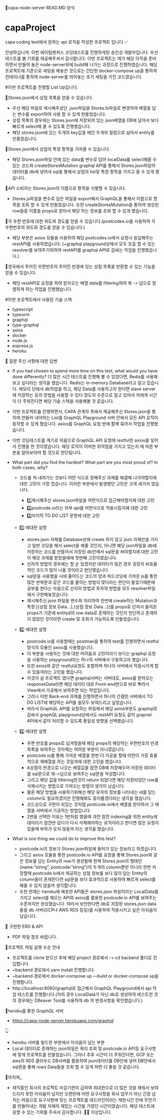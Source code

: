 📜capa-node-server READ.MD 양식

# capaProject

capa coding test에서 원하는 api 로직을 작성한 프로젝트 입니다 ✅

안녕하십니까. 이번 에이팀벤처스 코딩테스트를 진행하게된 송인성 개발자입니다. 우선 테스트를 볼 기회를 제공해주셔서 감사합니다.
이번 프로젝트는 제가 해당 이직을 준비하면서 만들어 놓은 node-server위에 build해 나가는 과정으로 진행하였습니다.
해당 프로젝트에 기존으로 세팅을 해놓은 것으로는 간단한 docker-compose up을 통하여 컨테이너를 통하여 node-server를 띄어놓는 초기 세팅을 가진 코드였습니다.

#이번 프로젝트를 진행할 List Up입니다.


📌Stores.json에서 상점 목록을 얻을 수 있습니다.
- 우선 해당 파일로 제시해주셨던 .json파일을 Stores.ts파일로 변경하여 배열을 담는 변수를 export하여 사용 할 수 있게 만들었습니다.
- 상점 목록의 경우에는 Stores.json에 저장되어 있는 json배열을 DB에 담아서 보다 빠르게 select해 올 수 있도록 진행했습니다.
- 해당 stores.json에 있는 두개의 key값을 메인 두개의 컬럼으로 삼아서 entity를 만들었습니다.

📌Stores.json에서 상점의 특정 항목을 가져올 수 있습니다.
- 해당 Stores.json파일 안에 있는 data를 변수로 담아 localData를 select해올 수 있는 코드와 createStoresMutation graphql API를 통해서 Stores.json파일의 데이터를 db에 넣어서 sql을 통해서
상점의 list및 특정 항목을 가지고 올 수 있게 했습니다.

📌API 소비자는 Stores.json의 이름으로 항목을 식별할 수 있습니다.
- Stores.js파일을 변수로 담은 파일을 export해서 GraphQL을 통해서 이름으로 항목을 조회 할 수 있게 만들었습니다. 또한 createStoresMutation을 통하여 생성된 row들중 이름을 props로 받아서 해당 하는 정보를 조회 할 수 있게 했습니다.

📌각 우편 번호에 대한 위도와 경도를 얻을 수 있습니다.(postcodes.io를 사용하여 각 우편번호의 위도와 경도를 얻을 수 있습니다.)
- 해당 부분은 axios 모듈을 사용하여 해당 postcodes.io에서 요청시 응답해주는 restAPI를 사용하였습니다.
(+graphql playground상에서 모두 호출 할 수 있는 resolver를 보여주기위하여 restAPI를 graphql API로 감싸는 작업을 진행했습니다.)

📌영국에서 주어진 우편번호의 주어진 반경에 있는 상점 목록을 반환할 수 있는 기능을 얻을 수 있습니다.
- 해당 restAPI로 요청을 하여 받아오는 배열 data를 filtering하여 북 -> 남으로 정렬하게 하는 작업을 진행했습니다.


#이번 프로젝트에서 사용된 기술 스택
- typescript
- typeorm
- graphql
- type-graphql
- axios
- docker
- node.js
- express.js
- heroku

📌 질문 주신 사항에 대한 답변
- If you had chosen to spend more time on this test, what would you have done differently?
  더 많은 시간 테스트를 진행해 볼 수 있었다면, Redis를 사용해보고 싶다라는 생각을 했습니다. Redis는 in-memory Database라고 알고 있습니다. 메모리 단에서 db작업을 하고, 해당 Data를 사용하고자
  한다면 slave server에 저장하는 등의 방법을 사용할 수 있다 정도의 수준으로 알고 있어서 저에게 시간이 더 주워진다면 해당 기술 스택을 사용해볼 것 같습니다.
  
  
- 이번 프로젝트를 진행하면서, CAPA 관계자 측에서 제공해주신 Stores.json을 통하여 만들어 내야하는 List를 GraphQL Playground 서버 안에서 모든 API 로직이 동작할 수 있게 했습니다. axios를 GraphQL 요청   딴에 함께 묶어서 작업을 진행했습니다.
  
- 이번 코딩테스트를 계기로 처음으로 GraphQL API 요청에 restful한 axios를 넣어서 진행을 한 것이였습니다. 해당 로직이 어떠한 취약점을 가지고 있는지	에 따른 부분을 알아보아야 할 것으로 판단됩니다.
  
- What part did you find the hardest? What part are you most proud of? In both cases, why?
  - 코드를 쳐 내려가는 것보다 어떤 식으로 정해주신 과제를 해결해 나가야할지에 대한 고민이 가장 컸습니다. 이러한 부분에서 발생했던 고민은 크게 세가지 였습니다.
    -  1️⃣제시해주신 stores.json파일을 어떤식으로 접근해야할지에 대한 고민
    -  2️⃣postcode.io라는 외부 api를 어떤식으로 적용시킬지에 대한 고민
    -  3️⃣마지막 TO DO LIST 문항에 대한 고민
  
  -  1️⃣ 에대한 설명
 
      - stores.json 자체를 Database상에 create 하지 않고 json 자체만을 가지고 일반 코딩을 해서 select을 해줄 것인지, 아니면 해당 json파일을 db에 저장하는 코드를 만들어서 저장된 db안에서 sql문을 써야할지에 대한 고민이 해당 과제를 받았을때에 첫번째 고민이였습니다. 
      - 선자의 방법의 경우에는 할 순 있겠지만 데이터가 많은 경우 굉장히 비효율적인 코드가 많이 나올 것이라고 판단했습니다. 
      - sql문을 사용했을 시에 줄어드는 코드의 양과 하드코딩에 가까운 js를 통한 많은 반복문과 같은 코드를 줄이는 방법이 맞다라는 판단이 들었기때문에 공부를 한다는 마음으로 선자의 방법과 후자의 방법을 모두 resolver파일에서 구현해놓았습니다. 
      - 제시해주신 json 파일을 변수화 처리하여 한번에 create하는 Mutation과 특정 [{상점 정보 Data…},{상점 정보 Data…}]를 props로 던져서 들어온 props가 기존에 entityd의 row data로 존재하는 것인지 판단하고 존재하지 않았던 것이라면 create 및 조회가 가능하도록 만들었습니다.

  -  2️⃣ 에대한 설명
     - postcode.io를 사용할때는 postman을 통하여 test를 진행하면서 restful방식의 모듈인 axios를 사용했습니다. 
     - 이 부분을 사용하는 것에 대한 어려움과 고민이라기 보다는 graphql 요청을 사용하는 playground라는 하나의 서버에서 구동하고자 했습니다. 
     - 또한 axios와 같은 restful요청도 포함하며 하나의 서버에서 작동시키게 할 수 있을까라는 고민을 했습니다. 
     - 이것이 실 프로젝트 였다면 graphql서버는 서버대로, axios를 받아오는 responseData라면 해당 데이터 대로 Front-end딴으로 바로 뿌려서 View에서 가공해서 보여주면 되는 작업입니다. 
     - 그러나 이번 Back-end 과제를 진행하면서 하나의 간결한 서버에서 TO DO LIST에 해당하는 API들	을모두 보여드리고 싶었습니다. 
     - 따라서 GraphQL API를 요청하는 파일에서 해당 axios부분도 graphql로 감싸서 graphQL playground상에서도 restAPI 요청도 같이 grapnel API에서 같이 처리할 수 있도록 통일성 방향을 선택했습니다.
   
  -  3️⃣ 에대한 설명
     - 우편 번호를 props로 넘겨줬을때 해당 props의 해당하는 우편번호의 반경 목록을 보여주는 것자체는 어려운 부분이 아니였습니다. 
     - postcode.io를 통해 가져온 배열을 한번 더 가공을 할때 어떤이 가장 효율적으로 재배열을 하는 것일까에 대한 고민을 했습니다. 
     - A상점의 반경으로 나오는 배열값을 잠깐 DB에 저장해두어 저장된 데이터를 sql문으로 북->남으로 보여주는 sql문을 작성합니다. 
     - 그리고 해당 값을 filtering한것이 return 되었다면 해당 저장되었던 row를 삭제시키는 방법으로 가져오는 방법이 생각이 났습니다. 
     - 물론 해당 방법을 사용하기위해선 해당 유저의 정보를 나타내는 id를 담는 column도 필요하겠지만 진행해봐도 흥미롭겠다라는 생각을 했습니다. 
     - 코드상으로 구현이 되있는 것처럼 postcode.io에서 배열을 받아와서 그 배열을 서버에서 가공하는 방법입니다. 
     - 2번을 선택한 이유는 1번처럼 했을때 과연 잠깐 indexing을 위한 entity에 데이터가 잠깐만 있다가 다시 삭제해야하는 로직이라고 한다면 많은 요청이 있을때 부하가 오지 않을까 라는 생각을 했습니다. 
  


- What is one thing we could do to improve this test?
   - postcode.io의 정보가 Stores.json파일에 들어가 있는 정보라고 하겠습니다. 
   - 그리고 axios 모듈을 통한 postcode.io API를 요청을 통해 Stores.json와 같은 정보를 담는 Entity의 row가 생성될때 현재 Stores.json의 형태인 {name:”string”, postcode:”string”}의 두개의 column뿐만 아니라 한번 저장할때 postcode.io에서 제공하는 상점 정보를 보다 많이 담는 Entity의 column들이 존재한다면 sql문을 보다 효과적으로 사용하여 빠르게 select를 해올 수 있지 않을까 생각합니다. 
   - 또한 현재는 heroku에 배포한 API들은 stores.json 파일이라는 LocalData를 가지고 select를 해오는 API와 axios를 활용한 postcode.io API를 보여주는 수준까지만 완성했습니다. 따라서 보안한다면 db로 저장된 stores.json data들을 db 서버(GCP나 AWS RDS 등등)를 사용하여 적용시키고 싶은 아쉬움이 남습니다.

📌 구현한 ERD & API
- PDF 파일 참조 바랍니다.

📌프로젝트 파일 실행 수순 안내

- 프로젝트를 clone 받으신 후에 해당 project 경로에서 -> cd backend 폴더로 진입합니다.
- ~backend 경로에서 yarn install 진행합니다.
- ~backend 경로에서 docker-compose up —build or docker-compose up을 진행합니다.
- http://localhost:8080/graphql로 접근해서 GraphQL Playground에서 api 작업 테스트를 진행합니다.(저의 경우 LocalData가 아닌 db로 생성하여 테스트한 것의 경우에는 DBeaver Tool를 사용하여 db 의 변경사항을 확인했습니다.)

📌heroku를 통한 GraphQL 서버
- https://capa-node-server.herokuapp.com/graphql

👆
- heroku 서버를 빌드한 부분에서 아쉬움이 남는 부분
- Local 데이터로 존재하는 json파일은 쿼리 조회 및 postcode.io API등 요구사항에 맞게 프로젝트를 만들었습니다. 그러나 추후 시간이 더 주워진다면, GCP 또는 aws의 RDS 클라우드 DB서버를 활용하여 json데이터를  DB안에 넣어 DB안에서 sql문을 통해 rows Data들을 조회 할 수 있게 하면 더 좋을 것 같습니다.

📌마치며,,
-  재직중인 회사의 프로젝트 마감기한이 급하여 최대한으로 더 많은 것을 채워서 보여드리지 못한 아쉬움이 남지만 오랜만에 어떤 요구사항을 회사 업무가 아닌 긴장 넘치는 마음으로 요구사항에 맞는 프로젝트를 데드라인이라는 제한시간 안에 무언가를 만들어내는 개발 자체의 재밌는 시간을 가졌던 시간이였습니다. 해당 테스트에 응할 수 있는 기회를 주셔서 감사합니다. 🙆‍♂️ 이상입니다. 






